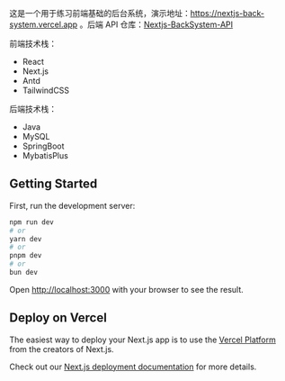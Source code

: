 这是一个用于练习前端基础的后台系统，演示地址：https://nextjs-back-system.vercel.app 。后端 API 仓库：[Nextjs-BackSystem-API](https://github.com/AruNi-01/Nextjs-BackSystem-API)


前端技术栈：
- React
- Next.js
- Antd
- TailwindCSS

后端技术栈：
- Java
- MySQL
- SpringBoot
- MybatisPlus

## Getting Started

First, run the development server:

```bash
npm run dev
# or
yarn dev
# or
pnpm dev
# or
bun dev
```

Open [http://localhost:3000](http://localhost:3000) with your browser to see the result.

## Deploy on Vercel

The easiest way to deploy your Next.js app is to use the [Vercel Platform](https://vercel.com/new?utm_medium=default-template&filter=next.js&utm_source=create-next-app&utm_campaign=create-next-app-readme) from the creators of Next.js.

Check out our [Next.js deployment documentation](https://nextjs.org/docs/deployment) for more details.
